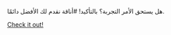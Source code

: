 هل يستحق الأمر التجربة؟ بالتأكيد! #أناقة نقدم لك الأفضل دائمًا.

[Check it out!](https://www.facebook.com/share/17TW2PL6Tj/)